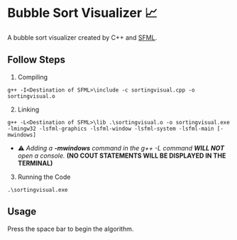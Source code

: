 # Bubble Sort Visualizer 📈

A bubble sort visualizer created by C++ and [SFML](https://www.sfml-dev.org/index.php).

## Follow Steps
1. Compiling
```
g++ -I<Destination of SFML>\include -c sortingvisual.cpp -o sortingvisual.o
```
2. Linking
```
g++ -L<Destination of SFML>\lib .\sortingvisual.o -o sortingvisual.exe -lmingw32 -lsfml-graphics -lsfml-window -lsfml-system -lsfml-main [-mwindows]
```
- ⚠️ *Adding a **-mwindows** command in the g++ -L command **WILL NOT** open a console.*
**(NO COUT STATEMENTS WILL BE DISPLAYED IN THE TERMINAL)**

3. Running the Code
```
.\sortingvisual.exe
```

## Usage
Press the space bar to begin the algorithm.

